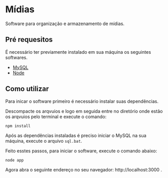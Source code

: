 # Mídias 

Software para organização e armazenamento de mídias.

## Pré requesitos

É necessário ter previamente instalado em sua máquina os seguintes softwares.

  - [MySQL](https://www.mysql.com/downloads/) 
  - [Node](https://nodejs.org/en/download/)

## Como utilizar
Para inicar o software primeiro é necessário instalar suas dependências.

Descompacte os arqvuios e logo em seguida entre no diretório onde estão os arqvuios pelo terminal 
e execute o comando:

```shell
npm install
```


Após as dependências instaladas é preciso iniciar o MySQL na sua máquina, execute o arquivo ```sql.bat```.

Feito esstes passos, para iniciar o software, execute o comando abaixo:

```shell
node app
```

Agora abra o seguinte endereço no seu navegador:
http://localhost:3000 .


